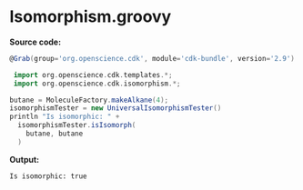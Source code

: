# Isomorphism.groovy
**Source code:**
```groovy
@Grab(group='org.openscience.cdk', module='cdk-bundle', version='2.9')

 import org.openscience.cdk.templates.*;
 import org.openscience.cdk.isomorphism.*;

butane = MoleculeFactory.makeAlkane(4);
isomorphismTester = new UniversalIsomorphismTester()
println "Is isomorphic: " +
  isomorphismTester.isIsomorph(
    butane, butane
  )
```
**Output:**
```plain
Is isomorphic: true
```
